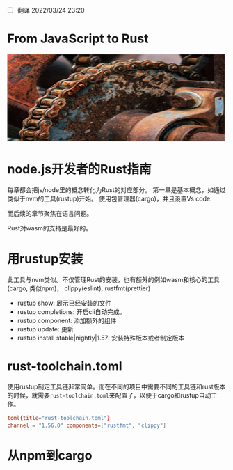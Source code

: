 - [ ] 翻译 2022/03/24 23:20

# From JavaScript to Rust

<img src="./static/preface.jpg" width="500" height="200">

 

# node.js开发者的Rust指南
每章都会把js/node里的概念转化为Rust的对应部分。 第一章是基本概念，如通过类似于nvm的工具(rustup)开始。 使用包管理器(cargo)，并且设置Vs code.

而后续的章节聚焦在语言问题。

Rust对wasm的支持是最好的。

# 用rustup安装
此工具与nvm类似。不仅管理Rust的安装，也有额外的例如wasm和核心的工具(cargo, 类似npm)， clippy(eslint), rustfmt(prettier)

- rustup show: 展示已经安装的文件
- rustup completions: 开启cli自动完成。
- rustup component: 添加额外的组件
- rustup update: 更新
- rustup install stable|nightly|1.57: 安装特殊版本或者制定版本

# rust-toolchain.toml
使用rustup制定工具链非常简单。而在不同的项目中需要不同的工具链和rust版本的时候，就需要`rust-toolchain.toml`来配置了，以便于cargo和rustup自动工作。
```toml
toml{title="rust-toolchain.toml"}
channel = "1.56.0" components=["rustfmt", "clippy"]
```

# 从npm到cargo
